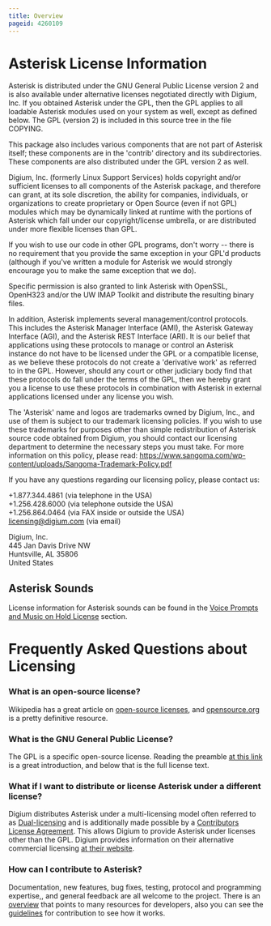 ```yaml
---
title: Overview
pageid: 4260109
---
```


Asterisk License Information
============================

Asterisk is distributed under the GNU General Public License version 2 and is also available under alternative licenses negotiated directly with Digium, Inc. If you obtained Asterisk under the GPL, then the GPL applies to all loadable Asterisk modules used on your system as well, except as defined below. The GPL (version 2) is included in this source tree in the file COPYING.

This package also includes various components that are not part of Asterisk itself; these components are in the 'contrib' directory and its subdirectories. These components are also distributed under the GPL version 2 as well.

Digium, Inc. (formerly Linux Support Services) holds copyright and/or sufficient licenses to all components of the Asterisk package, and therefore can grant, at its sole discretion, the ability for companies, individuals, or organizations to create proprietary or Open Source (even if not GPL) modules which may be dynamically linked at runtime with the portions of Asterisk which fall under our copyright/license umbrella, or are distributed under more flexible licenses than GPL.

If you wish to use our code in other GPL programs, don't worry -- there is no requirement that you provide the same exception in your GPL'd products (although if you've written a module for Asterisk we would strongly encourage you to make the same exception that we do).

Specific permission is also granted to link Asterisk with OpenSSL, OpenH323 and/or the UW IMAP Toolkit and distribute the resulting binary files.

In addition, Asterisk implements several management/control protocols. This includes the Asterisk Manager Interface (AMI), the Asterisk Gateway Interface (AGI), and the Asterisk REST Interface (ARI). It is our belief that applications using these protocols to manage or control an Asterisk instance do not have to be licensed under the GPL or a compatible license, as we believe these protocols do not create a 'derivative work' as referred to in the GPL. However, should any court or other judiciary body find that these protocols do fall under the terms of the GPL, then we hereby grant you a license to use these protocols in combination with Asterisk in external applications licensed under any license you wish.

The 'Asterisk' name and logos are trademarks owned by Digium, Inc., and use of them is subject to our trademark licensing policies. If you wish to use these trademarks for purposes other than simple redistribution of Asterisk source code obtained from Digium, you should contact our licensing department to determine the necessary steps you must take. For more information on this policy, please read: <https://www.sangoma.com/wp-content/uploads/Sangoma-Trademark-Policy.pdf>

If you have any questions regarding our licensing policy, please contact us:

+1.877.344.4861 (via telephone in the USA)  
 +1.256.428.6000 (via telephone outside the USA)  
 +1.256.864.0464 (via FAX inside or outside the USA)  
licensing@digium.com (via email)

Digium, Inc.  
 445 Jan Davis Drive NW  
 Huntsville, AL 35806  
 United States

Asterisk Sounds
---------------

License information for Asterisk sounds can be found in the [Voice Prompts and Music on Hold License](/About-the-Project/License-Information/Voice-Prompts-and-Music-on-Hold-License) section.

Frequently Asked Questions about Licensing
==========================================

### What is an open-source license?

Wikipedia has a great article on [open-source licenses](http://en.wikipedia.org/wiki/Open-source_license), and [opensource.org](http://opensource.org/licenses) is a pretty definitive resource.

### What is the GNU General Public License?

The GPL is a specific open-source license. Reading the preamble [at this link](http://opensource.org/licenses/GPL-2.0) is a great introduction, and below that is the full license text.

### What if I want to distribute or license Asterisk under a different license?

Digium distributes Asterisk under a multi-licensing model often referred to as [Dual-licensing](http://en.wikipedia.org/wiki/Multi-licensing) and is additionally made possible by a [Contributors License Agreement](/Asterisk-Community/Asterisk-Issue-Guidelines). This allows Digium to provide Asterisk under licenses other than the GPL. Digium provides information on their alternative commercial licensing [at their website](https://www.asterisk.org/products/software/licensing).

### How can I contribute to Asterisk?

Documentation, new features, bug fixes, testing, protocol and programming expertise,, and general feedback are all welcome to the project. There is an [overview](http://www.asterisk.org/community/developers) that points to many resources for developers, also you can see the [guidelines](/Asterisk-Community/Asterisk-Issue-Guidelines) for contribution to see how it works.
